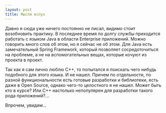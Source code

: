 ```yaml
---
layout: post
title: Мысли вслух
---
```


Давно я сюда уже ничего постоянно не писал, видимо стоит возобновить практику. В последнее время по долгу службы приходится работать с языком Java в области Enterprise приложений. Можно говорить много слов об этом, но я сейчас не об этом. Для Java есть замечательный Spring Framework, который позволяет сосредоточиться на проблеме, а не на вспомогательных вещах, которые кочуют из проекта в проект.

Так как я сам лично люблю С++, то попытался я поискать чего нибудь подобного для этого языка. И не нашел. Причем по отдельности, по разной функциональности есть готовые разработки и библиотеки, есть даже в Open Source, однако чего-то целостного я не нашел. Может быть кто в курсе? Или С++ настолько непопулярен для разработки такого рода приложений?...

Впрочем, увидим...
